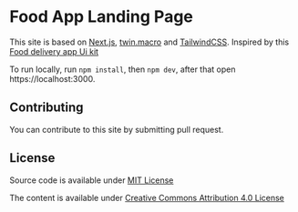# Food App Landing Page

This site is based on [Next.js](https://nextjs.org), [twin.macro](https://github.com/ben-rogerson/twin.macro) and [TailwindCSS](https://tailwindcss.com). Inspired by this [Food delivery app Ui kit](https://www.figma.com/community/file/893381127703378146)

To run locally, run `npm install`, then `npm dev`, after that open https://localhost:3000.

## Contributing

You can contribute to this site by submitting pull request. 

## License

Source code is available under [MIT License](./license.md)

The content is available under [Creative Commons Attribution 4.0 License](https://creativecommons.org/licenses/by/4.0/)

